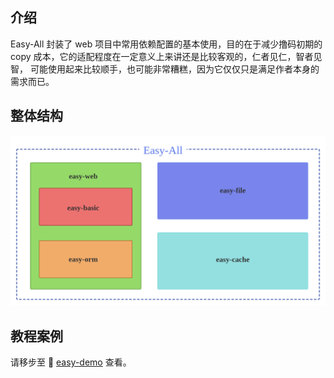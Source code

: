 ## 介绍

Easy-All 封装了 web 项目中常用依赖配置的基本使用，目的在于减少撸码初期的 copy 成本，它的适配程度在一定意义上来讲还是比较客观的，仁者见仁，智者见智，
可能使用起来比较顺手，也可能非常糟糕，因为它仅仅只是满足作者本身的需求而已。

## 整体结构

![avatar](./project.png)

## 教程案例

请移步至 &#x1F3C3; [easy-demo](https://hutool.cn/docs/#/) 查看。